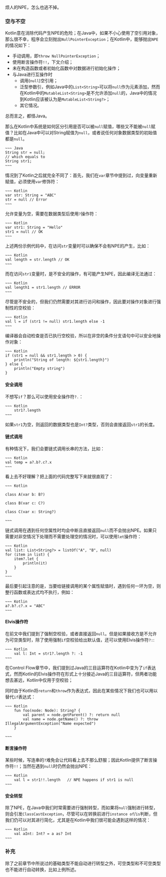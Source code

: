 烦人的NPE，怎么也逃不掉。

### 空与不空
Kotlin意在消除代码产生NPE的危险；在Java中，如果不小心使用了空引用对象，那么很不幸，程序会立刻抛出`NullPointerException`；在Kotlin中，能够抛出`NPE`的情况如下：

- 手动调用，即`throw NullPointerException`；
- 使用断言操作符`!!`，下文介绍；
- 未在构造函数或者初始化函数中对数据进行初始化操作；
- 与Java进行互操作时
	- 调用(`null`)空引用；
	- 泛型参数引，例如Java中的`List<String>`可以将`null`作为元素添加，然而在Kotlin中的`MutableList<String>`是不允许添加`null`的，Java中的情况到Kotlin应该被认为是`MutableList<String?>`；
	- 其它情况。  
	
总而言之，都怪Java。

那么在Kotlin中系统是如何区分引用是否可以被`null`赋值，哪些又不能被`null`赋值？比如在Java中可以对String赋值为`null`，或者说任何对象数据类型的初始值都是`null`。

	~~~ Java
	String str = null;
	// which equals to 
	String str1;
	~~~

情况到了Kotlin之后就完全不同了：首先，我们在`var`章节中提到过，向变量重新赋值，必须使用`var`修饰符：
	
	~~~ Kotlin
	var str: String = "ABC"
	str = null // Error
	~~~
允许变量为空，需要在数据类型后使用`?`操作符：

	~~~ Kotlin
	var str1: String = "Hello"
	str1 = null // OK
	~~~
上述两份示例代码中，在访问`str`变量时可以确保不会有NPE的产生，比如：
	
	~~~ Kotlin
	val length = str.length // OK
	~~~
而在访问`str1`变量时，是不安全的操作，有可能产生NPE，因此编译无法通过：
	
	~~~ Kotlin
	val length1 = str1.length // ERROR
	~~~ 

尽管是不安全的，但我们仍然需要对其进行访问和操作，因此要对操作对象进行强制性的空校验：
	
	~~~ Kotlin
	val l = if (str1 != null) str1.length else -1
	~~~

编译器会自动检查是否已执行空校验，所以在非空的条件分支语句中可以安全地操作对象：
	
	~~~ Kotlin
	if (str1 = null && str1.length > 0) {
		println("String of length: ${str1.length}")
	} else {
		println("Empty string")
	}

#### 安全调用
不想写`if`？那么可以使用安全操作符`?.`：

	~~~ Kotlin
		str1?.length
	~~~
如果`str1`为空，则返回的数据类型也是`Int?`类型，否则会直接返回`str1`的长度。
#### 链式调用
有种情况下，我们会要链式调用长串的方法，比如：

	~~~ Kotlin
	val temp = a?.b?.c?.x
	~~~
看上去不好理解？把上面的代码完整写下来就很直观了：

	~~~ Kotlin
	
	class A(var b: B?)
	
	class B(var c: C?)

	class C(var x: String?)

	~~~
链式调用在遇到任何空属性时均会中断且直接返回`null`而不会抛出NPE。如果只需要对非空情况下处理而不需要处理空的情况时，可以使用`let`操作符：
	
	~~~ Kotlin
	val list: List<String?> = listOf("A", "B", null)
	for (item in list) {
		item?.let {
			println(it)
		}
	}
	~~~
最后要引起注意的是，当要给链接调用的某个属性赋值时，遇到任何一环为空，则整行函数或表达式均不执行，例如：

	~~~ Kotlin
	a?.b?.c?.x = "ABC"
	~~~

#### Elvis操作符
在前文中我们提到了强制空校验，或者直接返回`null`。但是如果接收方是不允许为可空类型时，除了使用强制`if`空校验给出默认值，还可以使用Elvis操作符`?:`:
	
	~~~ Kotlin
		val l: Int = str1?.length ?: -1
	~~~ 
在Control Flow章节中，我们提到过Java的三目运算符在Kotlin中变为了`if`表达式，然而Kotlin的Elvis操作符在形式上十分接近Java的三目运算符，但两者功能想去甚远，Kotlin中仅用于空校验；

同时由于Kotlin将`return`和`throw`作为表达式，因此在某些情况下我们也可以用以替代`if`表达式：

	~~~ Kotlin
		fun foo(node: Node): String? {
			val parent = node.getParent() ?: return null
			val name = node.getName() ?: throw IllegalArgumentException("Name expected")
		}

	~~~

#### 断言操作符
某些时候，写连串的`?`难免会让代码看上去不那么舒服；因此Kotlin提供了断言操作符`!!`；当然在遇到`null`时仍然会抛出NPE：

	~~~ Kotlin
		val l = str1!!.length	// NPE happens if str1 is null
	~~~

#### 安全转型
除了NPE，在Java中我们时常需要进行强制转型，而如果将`null`强制进行转型，则会引发`ClassCastException`，尽管可以在转换前进行`instance of`/`is`判断，但我们仍可以对其进行简化，尤其是在Kotlin中我们很可能会遇到这样的情况：

	~~~ Kotlin
		val aInt: Int? = a as? Int
	~~~

### 补充
除了之前章节中所说过的基础类型不能自动进行转型之外，可空类型和不可空类型也不能进行自动转换，比如上例所述。